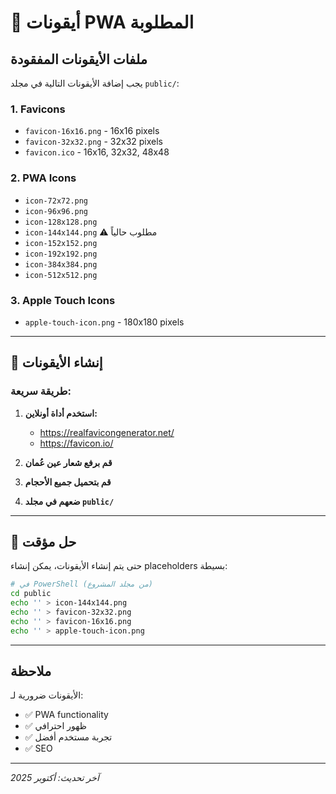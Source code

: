 # 📌 أيقونات PWA المطلوبة

## ملفات الأيقونات المفقودة

يجب إضافة الأيقونات التالية في مجلد `public/`:

### 1. Favicons
- `favicon-16x16.png` - 16x16 pixels
- `favicon-32x32.png` - 32x32 pixels
- `favicon.ico` - 16x16, 32x32, 48x48

### 2. PWA Icons
- `icon-72x72.png`
- `icon-96x96.png`
- `icon-128x128.png`
- `icon-144x144.png` ⚠️ مطلوب حالياً
- `icon-152x152.png`
- `icon-192x192.png`
- `icon-384x384.png`
- `icon-512x512.png`

### 3. Apple Touch Icons
- `apple-touch-icon.png` - 180x180 pixels

---

## 🎨 إنشاء الأيقونات

### طريقة سريعة:

1. **استخدم أداة أونلاين:**
   - https://realfavicongenerator.net/
   - https://favicon.io/

2. **قم برفع شعار عين عُمان**

3. **قم بتحميل جميع الأحجام**

4. **ضعهم في مجلد `public/`**

---

## 🔧 حل مؤقت

حتى يتم إنشاء الأيقونات، يمكن إنشاء placeholders بسيطة:

```bash
# في PowerShell (من مجلد المشروع)
cd public
echo '' > icon-144x144.png
echo '' > favicon-32x32.png
echo '' > favicon-16x16.png
echo '' > apple-touch-icon.png
```

---

## ملاحظة

الأيقونات ضرورية لـ:
- ✅ PWA functionality
- ✅ ظهور احترافي
- ✅ تجربة مستخدم أفضل
- ✅ SEO

---

*آخر تحديث: أكتوبر 2025*

